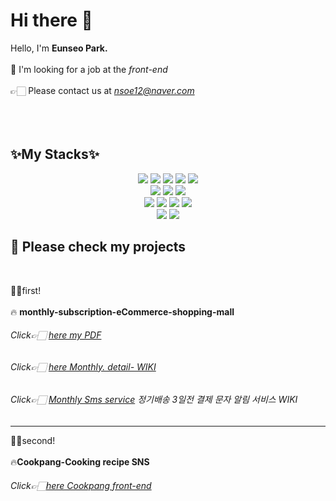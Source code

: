 <h1> Hi there 👋 </h1>

 Hello, I'm **Eunseo Park.** <br><br>
 👀 I'm looking for a job at the *front-end* <br><br>
 👉🏻 Please contact us at *nsoe12@naver.com* <br><br><br><br>
 
<h2> ✨My Stacks✨</h2>
<div align=center> 
  <img src="https://img.shields.io/badge/java-007396?style=for-the-badge&logo=java&logoColor=white"> 
  <img src="https://img.shields.io/badge/html5-E34F26?style=for-the-badge&logo=html5&logoColor=white"> 
  <img src="https://img.shields.io/badge/css-1572B6?style=for-the-badge&logo=css3&logoColor=white"> 
  <img src="https://img.shields.io/badge/javascript-F7DF1E?style=for-the-badge&logo=javascript&logoColor=black"> 
  <img src="https://img.shields.io/badge/jquery-0769AD?style=for-the-badge&logo=jquery&logoColor=white">
  <br>
  <img src="https://img.shields.io/badge/oracle-F80000?style=for-the-badge&logo=oracle&logoColor=white"> 
  <img src="https://img.shields.io/badge/mysql-4479A1?style=for-the-badge&logo=mysql&logoColor=white"> 
   <img src="https://img.shields.io/badge/JSON-000000?style=for-the-badge&logo=JSON&logoColor=white"> 
  <br>
  <img src="https://img.shields.io/badge/springboot-6DB33F?style=for-the-badge&logo=springboot&logoColor=white">  
 <img src="https://img.shields.io/badge/intellijidea-61DAFB?style=for-the-badge&logo=intellijidea&logoColor=white"> 
  <img src="https://img.shields.io/badge/eclipseide-2C2255?style=for-the-badge&logo=eclipseide&logoColor=white">
   <img src="https://img.shields.io/badge/visualstudiocode-4FC08D?style=for-the-badge&logo=visualstudiocode&logoColor=black"> 
  <br>
   <img src="https://img.shields.io/badge/github-181717?style=for-the-badge&logo=github&logoColor=white">
 <img src="https://img.shields.io/badge/sourcetree-0052CC?style=for-the-badge&logo=github&logoColor=white">
</div>

<h2> 🍎 Please check my projects </h2>
<br>

 🙋‍♀️first! 
 <br><br>
🔥 **monthly-subscription-eCommerce-shopping-mall** <br>
###### Click👉🏻 [here my PDF](https://github.com/nsoe12/monthly-subscription-eCommerce-shopping-mall/blob/main/montly%E1%84%91%E1%85%A9%E1%84%90%E1%85%B3%E1%84%91%E1%85%A9%E1%86%AF%E1%84%85%E1%85%B5%E1%84%8B%E1%85%A9%E1%84%8B%E1%85%AD%E1%86%BC_compressed.pdf) 
###### Click👉🏻 [here Monthly. detail- WIKI](https://github.com/nsoe12/monthly-subscription-eCommerce-shopping-mall/wiki/1.%ED%8C%90%EB%A7%A4%EC%9E%90-%ED%8E%98%EC%9D%B4%EC%A7%80(%EA%B4%80%EB%A6%AC%EC%9E%90))
###### Click👉🏻 [Monthly Sms service](https://github.com/nsoe12/monthly-subscription-eCommerce-shopping-mall/wiki/1%E2%80%901.%EB%B8%8C%EB%9E%9C%EB%93%9C,%EA%B5%AC%EB%8F%85%EC%9E%90-%ED%8E%98%EC%9D%B4%EC%A7%80(%EA%B4%80%EB%A6%AC%EC%9E%90)) 정기배송 3일전 결제 문자 알림 서비스 WIKI
___
🙋‍♀️second! 
<br><br>
🔥**Cookpang-Cooking recipe SNS**
###### Click👉🏻[here Cookpang front-end](https://github.com/nsoe12/CookpangSns/wiki/%F0%9F%94%A5Cookpang-%E2%80%90-cooking-recipe-SNS)<br>


